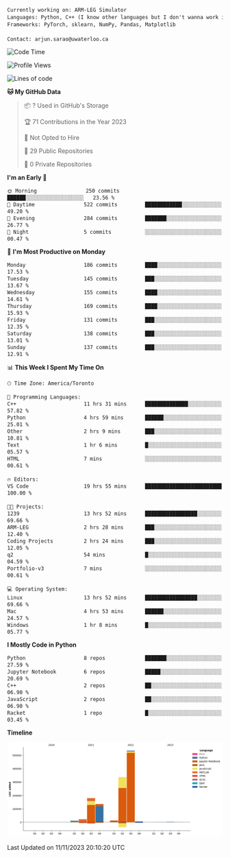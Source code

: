```txt
Currently working on: ARM-LEG Simulator
Languages: Python, C++ (I know other languages but I don't wanna work in them)
Frameworks: PyTorch, sklearn, NumPy, Pandas, Matplotlib

Contact: arjun.sarao@uwaterloo.ca
```

<!--START_SECTION:waka-->
![Code Time](http://img.shields.io/badge/Code%20Time-52%20hrs%2014%20mins-blue)

![Profile Views](http://img.shields.io/badge/Profile%20Views-0-blue)

![Lines of code](https://img.shields.io/badge/From%20Hello%20World%20I%27ve%20Written-1.2%20million%20lines%20of%20code-blue)

**🐱 My GitHub Data** 

> 📦 ? Used in GitHub's Storage 
 > 
> 🏆 71 Contributions in the Year 2023
 > 
> 🚫 Not Opted to Hire
 > 
> 📜 29 Public Repositories 
 > 
> 🔑 0 Private Repositories 
 > 
**I'm an Early 🐤** 

```text
🌞 Morning                250 commits         ██████░░░░░░░░░░░░░░░░░░░   23.56 % 
🌆 Daytime                522 commits         ████████████░░░░░░░░░░░░░   49.20 % 
🌃 Evening                284 commits         ███████░░░░░░░░░░░░░░░░░░   26.77 % 
🌙 Night                  5 commits           ░░░░░░░░░░░░░░░░░░░░░░░░░   00.47 % 
```
📅 **I'm Most Productive on Monday** 

```text
Monday                   186 commits         ████░░░░░░░░░░░░░░░░░░░░░   17.53 % 
Tuesday                  145 commits         ███░░░░░░░░░░░░░░░░░░░░░░   13.67 % 
Wednesday                155 commits         ████░░░░░░░░░░░░░░░░░░░░░   14.61 % 
Thursday                 169 commits         ████░░░░░░░░░░░░░░░░░░░░░   15.93 % 
Friday                   131 commits         ███░░░░░░░░░░░░░░░░░░░░░░   12.35 % 
Saturday                 138 commits         ███░░░░░░░░░░░░░░░░░░░░░░   13.01 % 
Sunday                   137 commits         ███░░░░░░░░░░░░░░░░░░░░░░   12.91 % 
```


📊 **This Week I Spent My Time On** 

```text
🕑︎ Time Zone: America/Toronto

💬 Programming Languages: 
C++                      11 hrs 31 mins      ██████████████░░░░░░░░░░░   57.82 % 
Python                   4 hrs 59 mins       ██████░░░░░░░░░░░░░░░░░░░   25.01 % 
Other                    2 hrs 9 mins        ███░░░░░░░░░░░░░░░░░░░░░░   10.81 % 
Text                     1 hr 6 mins         █░░░░░░░░░░░░░░░░░░░░░░░░   05.57 % 
HTML                     7 mins              ░░░░░░░░░░░░░░░░░░░░░░░░░   00.61 % 

🔥 Editors: 
VS Code                  19 hrs 55 mins      █████████████████████████   100.00 % 

🐱‍💻 Projects: 
1239                     13 hrs 52 mins      █████████████████░░░░░░░░   69.66 % 
ARM-LEG                  2 hrs 28 mins       ███░░░░░░░░░░░░░░░░░░░░░░   12.40 % 
Coding Projects          2 hrs 24 mins       ███░░░░░░░░░░░░░░░░░░░░░░   12.05 % 
q2                       54 mins             █░░░░░░░░░░░░░░░░░░░░░░░░   04.59 % 
Portfolio-v3             7 mins              ░░░░░░░░░░░░░░░░░░░░░░░░░   00.61 % 

💻 Operating System: 
Linux                    13 hrs 52 mins      █████████████████░░░░░░░░   69.66 % 
Mac                      4 hrs 53 mins       ██████░░░░░░░░░░░░░░░░░░░   24.57 % 
Windows                  1 hr 8 mins         █░░░░░░░░░░░░░░░░░░░░░░░░   05.77 % 
```

**I Mostly Code in Python** 

```text
Python                   8 repos             ███████░░░░░░░░░░░░░░░░░░   27.59 % 
Jupyter Notebook         6 repos             █████░░░░░░░░░░░░░░░░░░░░   20.69 % 
C++                      2 repos             ██░░░░░░░░░░░░░░░░░░░░░░░   06.90 % 
JavaScript               2 repos             ██░░░░░░░░░░░░░░░░░░░░░░░   06.90 % 
Racket                   1 repo              █░░░░░░░░░░░░░░░░░░░░░░░░   03.45 % 
```



**Timeline**

![Lines of Code chart](https://raw.githubusercontent.com/DarkHawk727/DarkHawk727/master/assets/bar_graph.png)


 Last Updated on 11/11/2023 20:10:20 UTC
<!--END_SECTION:waka-->
